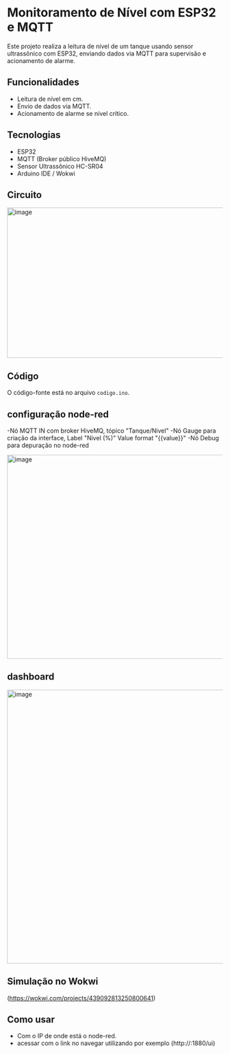 # Monitoramento de Nível com ESP32 e MQTT

Este projeto realiza a leitura de nível de um tanque usando sensor ultrassônico com ESP32, enviando dados via MQTT para supervisão e acionamento de alarme.

## Funcionalidades
- Leitura de nível em cm.
- Envio de dados via MQTT.
- Acionamento de alarme se nível crítico.

## Tecnologias
- ESP32
- MQTT (Broker público HiveMQ)
- Sensor Ultrassônico HC-SR04
- Arduino IDE / Wokwi

## Circuito
<img width="571" height="351" alt="image" src="https://github.com/user-attachments/assets/8975362a-6b8b-45df-883a-c0ce592a2039" />


## Código
O código-fonte está no arquivo `codigo.ino`.

## configuração node-red 
-Nó MQTT IN com broker HiveMQ, tópico "Tanque/Nivel"
-Nó Gauge para criação da interface,  Label "Nivel (%)" Value format "{{value}}"
-Nó Debug para depuração no node-red

<img width="781" height="476" alt="image" src="https://github.com/user-attachments/assets/2cc92efb-2fe4-4262-8504-3992b467fb6e" />


## dashboard 

<img width="1366" height="639" alt="image" src="https://github.com/user-attachments/assets/1ff75a84-9f12-48fe-97cf-4b30b9e81ce7" />

## Simulação no Wokwi
(https://wokwi.com/projects/439092813250800641)

## Como usar
- Com o IP de onde está o node-red.
- acessar com o link no navegar utilizando por exemplo (http://<IP-do-computador>:1880/ui)

